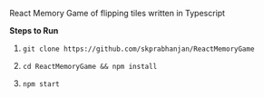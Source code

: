 React Memory Game of flipping tiles written in Typescript

**Steps to Run**

1. `git clone https://github.com/skprabhanjan/ReactMemoryGame`

2. `cd ReactMemoryGame && npm install`

3. `npm start`